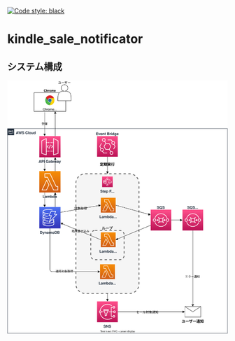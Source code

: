 [![Code style: black](https://img.shields.io/badge/code%20style-black-000000.svg)](https://github.com/psf/black)
# kindle_sale_notificator

## システム構成
<img src="architecture.drawio.svg" alt="システム構成図" width="700">
